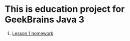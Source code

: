 # This is education project for GeekBrains Java 3

1. [Lesson 1 homework](https://github.com/nck1986/GeekBrains_Java3/tree/master/src/main/java/NckHomeWork1)
